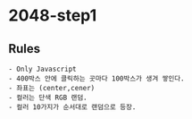 # 2048-step1

Rules
-----
	- Only Javascript
	- 400박스 안에 클릭하는 곳마다 100박스가 생겨 쌓인다. 
	- 좌표는 (center,cener)
	- 컬러는 단색 RGB 랜덤. 
	- 컬러 10가지가 순서대로 랜덤으로 등장. 
